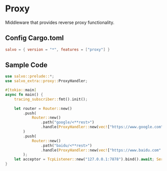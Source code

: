 # Proxy

Middleware that provides reverse proxy functionality.

## Config Cargo.toml

```toml
salvo = { version = "*", features = ["proxy"] }
```

## Sample Code

```rust
use salvo::prelude::*;
use salvo_extra::proxy::ProxyHandler;

#[tokio::main]
async fn main() {
    tracing_subscriber::fmt().init();
    
    let router = Router::new()
        .push(
            Router::new()
                .path("google/<**rest>")
                .handle(ProxyHandler::new(vec!["https://www.google.com".into()])),
        )
        .push(
            Router::new()
                .path("baidu/<**rest>")
                .handle(ProxyHandler::new(vec!["https://www.baidu.com".into()])),
        );
    let acceptor = TcpListener::new("127.0.0.1:7878").bind().await; Server::new(acceptor).serve(router).await;
}
```